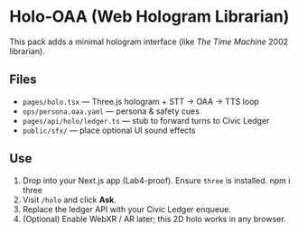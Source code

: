 # Holo‑OAA (Web Hologram Librarian)

This pack adds a minimal hologram interface (like *The Time Machine* 2002 librarian).

## Files
- `pages/holo.tsx` — Three.js hologram + STT → OAA → TTS loop
- `ops/persona.oaa.yaml` — persona & safety cues
- `pages/api/holo/ledger.ts` — stub to forward turns to Civic Ledger
- `public/sfx/` — place optional UI sound effects

## Use
1. Drop into your Next.js app (Lab4-proof). Ensure `three` is installed.
   npm i three
2. Visit `/holo` and click **Ask**.
3. Replace the ledger API with your Civic Ledger enqueue.
4. (Optional) Enable WebXR / AR later; this 2D holo works in any browser.

